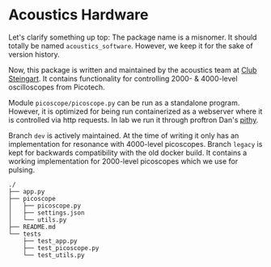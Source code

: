 # Acoustics Hardware

Let's clarify something up top: The package name is a misnomer. It should totally be named `acoustics_software`. However, we keep it for the sake of version history.

Now, this package is written and maintained by the acoustics team at [Club Steingart](https://lab.dansteingart.com/). It contains functionality for controlling 2000- & 4000-level oscilloscopes from Picotech.

Module `picoscope/picoscope.py` can be run as a standalone program. However, it is optimized for being run containerized as a webserver where it is controlled via http requests. In lab we run it through proftron Dan's [pithy](https://github.com/steingart/pithy).

Branch `dev` is actively maintained. At the time of writing it only has an implementation for resonance with 4000-level picoscopes. Branch `legacy` is kept for backwards compatibility with the old docker build. It contains a working implementation for 2000-level picoscopes which we use for pulsing. 

```
./
├── app.py
├── picoscope
│   ├── picoscope.py
│   ├── settings.json
│   └── utils.py
├── README.md
└── tests
    ├── test_app.py
    ├── test_picoscope.py
    └── test_utils.py

```